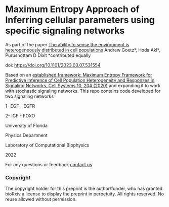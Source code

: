 # Maximum Entropy Approach of Inferring cellular parameters using specific signaling networks 

As part of the paper [The ability to sense the environment is heterogeneously distributed in cell populations](https://www.biorxiv.org/content/10.1101/2023.03.07.531554v2.abstract)
Andrew Goetz*, Hoda Akl*,  Purushottam D Dixit
*contributed equally 

doi: https://doi.org/10.1101/2023.03.07.531554

Based on an [established framework:  Maximum Entropy Framework for Predictive Inference of Cell Population Heterogeneity and Responses in Signaling Networks, Cell Systems 10, 204 (2020)](https://pubmed.ncbi.nlm.nih.gov/31864963/) and expanding it to work with stochastic signaling networks. This repo contains code developed for two signaling networks 

1- EGF - EGFR 

2- IGF - FOXO 


University of Florida  

Physics Department 

Laboratory of Computational Biophysics

2022

For any questions or feedback [contact us](mailto:hodaakl@ufl.edu)

### Copyright 
The copyright holder for this preprint is the author/funder, who has granted bioRxiv a license to display the preprint in perpetuity. All rights reserved. No reuse allowed without permission.
